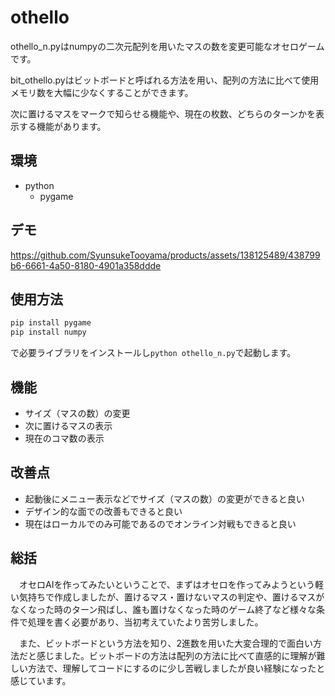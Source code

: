 # othello 
othello_n.pyはnumpyの二次元配列を用いたマスの数を変更可能なオセロゲームです。

bit_othello.pyはビットボードと呼ばれる方法を用い、配列の方法に比べて使用メモリ数を大幅に少なくすることができます。

次に置けるマスをマークで知らせる機能や、現在の枚数、どちらのターンかを表示する機能があります。
## 環境
+ python
  + pygame

## デモ

https://github.com/SyunsukeTooyama/products/assets/138125489/438799b6-6661-4a50-8180-4901a358ddde


## 使用方法
```python
pip install pygame
pip install numpy
```
で必要ライブラリをインストールし`python othello_n.py`で起動します。

## 機能
+ サイズ（マスの数）の変更
+ 次に置けるマスの表示
+ 現在のコマ数の表示

## 改善点
+ 起動後にメニュー表示などでサイズ（マスの数）の変更ができると良い
+ デザイン的な面での改善もできると良い
+ 現在はローカルでのみ可能であるのでオンライン対戦もできると良い

## 総括
　オセロAIを作ってみたいということで、まずはオセロを作ってみようという軽い気持ちで作成しましたが、置けるマス・置けないマスの判定や、置けるマスがなくなった時のターン飛ばし、誰も置けなくなった時のゲーム終了など様々な条件で処理を書く必要があり、当初考えていたより苦労しました。
 
　また、ビットボードという方法を知り、2進数を用いた大変合理的で面白い方法だと感じました。ビットボードの方法は配列の方法に比べて直感的に理解が難しい方法で、理解してコードにするのに少し苦戦しましたが良い経験になったと感じています。
